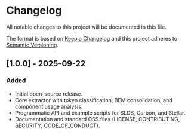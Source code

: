 # Changelog

All notable changes to this project will be documented in this file.

The format is based on [Keep a Changelog](https://keepachangelog.com/en/1.0.0/) and this project adheres to [Semantic Versioning](https://semver.org/spec/v2.0.0.html).

## [1.0.0] - 2025-09-22
### Added
- Initial open-source release.
- Core extractor with token classification, BEM consolidation, and component usage analysis.
- Programmatic API and example scripts for SLDS, Carbon, and Stellar.
- Documentation and standard OSS files (LICENSE, CONTRIBUTING, SECURITY, CODE_OF_CONDUCT).
